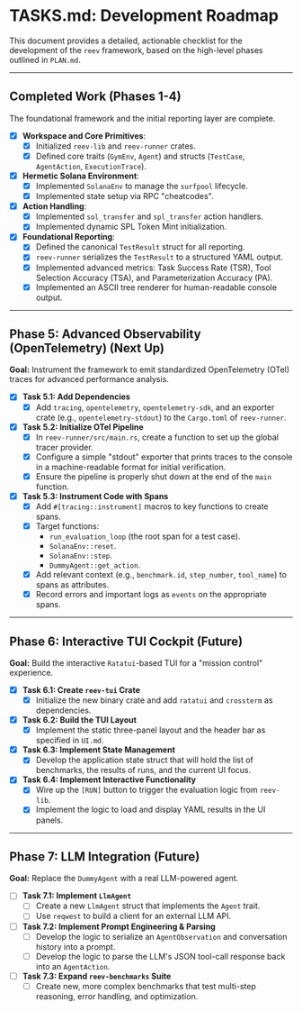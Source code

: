 # TASKS.md: Development Roadmap

This document provides a detailed, actionable checklist for the development of the `reev` framework, based on the high-level phases outlined in `PLAN.md`.

---

## Completed Work (Phases 1-4)

The foundational framework and the initial reporting layer are complete.

-   [x] **Workspace and Core Primitives**:
    -   [x] Initialized `reev-lib` and `reev-runner` crates.
    -   [x] Defined core traits (`GymEnv`, `Agent`) and structs (`TestCase`, `AgentAction`, `ExecutionTrace`).
-   [x] **Hermetic Solana Environment**:
    -   [x] Implemented `SolanaEnv` to manage the `surfpool` lifecycle.
    -   [x] Implemented state setup via RPC "cheatcodes".
-   [x] **Action Handling**:
    -   [x] Implemented `sol_transfer` and `spl_transfer` action handlers.
    -   [x] Implemented dynamic SPL Token Mint initialization.
-   [x] **Foundational Reporting**:
    -   [x] Defined the canonical `TestResult` struct for all reporting.
    -   [x] `reev-runner` serializes the `TestResult` to a structured YAML output.
    -   [x] Implemented advanced metrics: Task Success Rate (TSR), Tool Selection Accuracy (TSA), and Parameterization Accuracy (PA).
    -   [x] Implemented an ASCII tree renderer for human-readable console output.

---

## Phase 5: Advanced Observability (OpenTelemetry) (Next Up)

**Goal:** Instrument the framework to emit standardized OpenTelemetry (OTel) traces for advanced performance analysis.

-   [x] **Task 5.1: Add Dependencies**
    -   [x] Add `tracing`, `opentelemetry`, `opentelemetry-sdk`, and an exporter crate (e.g., `opentelemetry-stdout`) to the `Cargo.toml` of `reev-runner`.

-   [x] **Task 5.2: Initialize OTel Pipeline**
    -   [x] In `reev-runner/src/main.rs`, create a function to set up the global tracer provider.
    -   [x] Configure a simple "stdout" exporter that prints traces to the console in a machine-readable format for initial verification.
    -   [x] Ensure the pipeline is properly shut down at the end of the `main` function.

-   [x] **Task 5.3: Instrument Code with Spans**
    -   [x] Add `#[tracing::instrument]` macros to key functions to create spans.
    -   [x] Target functions:
        -   `run_evaluation_loop` (the root span for a test case).
        -   `SolanaEnv::reset`.
        -   `SolanaEnv::step`.
        -   `DummyAgent::get_action`.
    -   [x] Add relevant context (e.g., `benchmark.id`, `step_number`, `tool_name`) to spans as attributes.
    -   [x] Record errors and important logs as `events` on the appropriate spans.

---

## Phase 6: Interactive TUI Cockpit (Future)

**Goal:** Build the interactive `Ratatui`-based TUI for a "mission control" experience.

-   [x] **Task 6.1: Create `reev-tui` Crate**
    -   [x] Initialize the new binary crate and add `ratatui` and `crossterm` as dependencies.
-   [x] **Task 6.2: Build the TUI Layout**
    -   [x] Implement the static three-panel layout and the header bar as specified in `UI.md`.
-   [x] **Task 6.3: Implement State Management**
    -   [x] Develop the application state struct that will hold the list of benchmarks, the results of runs, and the current UI focus.
-   [x] **Task 6.4: Implement Interactive Functionality**
    -   [x] Wire up the `[RUN]` button to trigger the evaluation logic from `reev-lib`.
    -   [x] Implement the logic to load and display YAML results in the UI panels.

---

## Phase 7: LLM Integration (Future)

**Goal:** Replace the `DummyAgent` with a real LLM-powered agent.

-   [ ] **Task 7.1: Implement `LlmAgent`**
    -   [ ] Create a new `LlmAgent` struct that implements the `Agent` trait.
    -   [ ] Use `reqwest` to build a client for an external LLM API.
-   [ ] **Task 7.2: Implement Prompt Engineering & Parsing**
    -   [ ] Develop the logic to serialize an `AgentObservation` and conversation history into a prompt.
    -   [ ] Develop the logic to parse the LLM's JSON tool-call response back into an `AgentAction`.
-   [ ] **Task 7.3: Expand `reev-benchmarks` Suite**
    -   [ ] Create new, more complex benchmarks that test multi-step reasoning, error handling, and optimization.